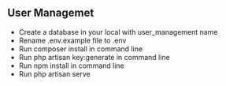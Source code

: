 

## User Managemet
- Create a database in your local with user_management name
- Rename .env.example file to .env
- Run composer install in command line
- Run php artisan key:generate in command line 
- Run npm install in command line
- Run php artisan serve
